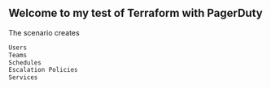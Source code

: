 ## Welcome to my test of Terraform with PagerDuty

The scenario creates
```markdown
Users
Teams
Schedules
Escalation Policies
Services
```
